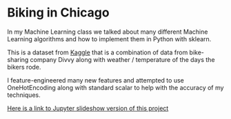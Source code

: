 # Biking in Chicago

In my Machine Learning class we talked about many different Machine Learning algorithms and how to implement them in Python with sklearn.

This is a dataset from [Kaggle](https://www.kaggle.com/yingwurenjian/chicago-divvy-bicycle-sharing-data) that is a combination of data from bike-sharing company Divvy along with weather / temperature of the days the bikers rode.

I feature-engineered many new features and attempted to use OneHotEncoding along with standard scalar to help with the accuracy of my techniques.

[Here is a link to Jupyter slideshow version of this project](https://nbviewer.jupyter.org/github/mwmcnall/SchoolProjects/blob/master/Machine%20Learning/Bike.slides.html#/)
